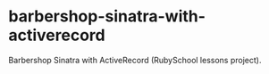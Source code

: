 # barbershop-sinatra-with-activerecord
Barbershop Sinatra with ActiveRecord (RubySchool lessons project).
